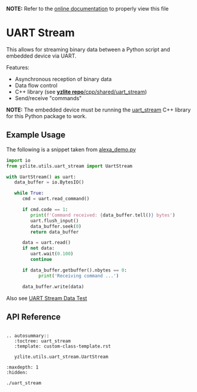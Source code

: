 __NOTE:__ Refer to the [online documentation](https://github.com/chenxingqiang/yzlite) to properly view this file

# UART Stream

This allows for streaming binary data between a Python script and embedded device via UART.

Features:

- Asynchronous reception of binary data
- Data flow control
- C++ library (see [__yzlite repo__/cpp/shared/uart_stream](https://github.com/chenxingqiang/yzlite/blob/master/cpp/shared/uart_stream))
- Send/receive "commands"

__NOTE:__ The embedded device must be running the [uart_stream](https://github.com/chenxingqiang/yzlite/blob/master/cpp/shared/uart_stream) C++ library for this Python package to work.

## Example Usage

The following is a snippet taken from [alexa_demo.py](https://github.com/chenxingqiang/yzlite/blob/master/cpp/shared/apps/audio_classifier/python/alexa_demo/alexa_demo.py)

```python
import io
from yzlite.utils.uart_stream import UartStream

with UartStream() as uart:
   data_buffer = io.BytesIO()

   while True:
      cmd = uart.read_command()

      if cmd.code == 1:
         print(f'Command received: {data_buffer.tell()} bytes')
         uart.flush_input()
         data_buffer.seek(0)
         return data_buffer

      data = uart.read()
      if not data:
         uart.wait(0.100)
         continue

      if data_buffer.getbuffer().nbytes == 0:
            print('Receiving command ...')

      data_buffer.write(data)

```

Also see [UART Stream Data Test](https://github.com/chenxingqiang/yzlite/cpp/shared/uart_stream/examples/data_test/README.html)

## API Reference

```{eval-rst}

.. autosummary::
   :toctree: uart_stream
   :template: custom-class-template.rst

   yzlite.utils.uart_stream.UartStream

```

```{toctree}
:maxdepth: 1
:hidden:

./uart_stream
```
